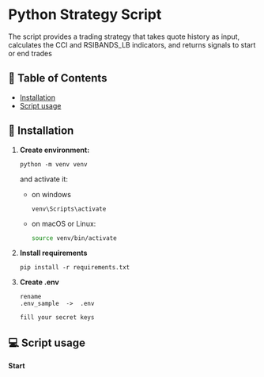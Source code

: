 # Python Strategy Script

The script provides a trading strategy that takes quote history as input, calculates the CCI and RSIBANDS_LB indicators, and returns signals to start or end trades

## :memo: Table of Contents

- [Installation](#rocket-getting-started)
- [Script usage](#Script-usage)

## :rocket: Installation 

1. **Create environment:**
   ```
   python -m venv venv
   ```
      and activate it:
   - on windows
        ```shell
        venv\Scripts\activate 
        ```
   - on macOS or Linux:
        ```bash
        source venv/bin/activate 
        ```
     
2. **Install requirements**
   ```
   pip install -r requirements.txt
   ```
3. **Create .env**  
    ```
    rename
    .env_sample  ->  .env  

   fill your secret keys 
   ```
    

## :computer: Script usage

**Start**
    ```
    ```